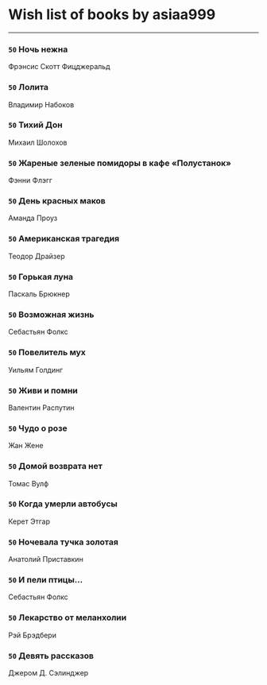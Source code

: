 # Wish list of books by asiaa999
---

### `50` Ночь нежна
Фрэнсис Скотт Фицджеральд

### `50` Лолита
Владимир Набоков

### `50` Тихий Дон
Михаил Шолохов

### `50` Жареные зеленые помидоры в кафе «Полустанок»
Фэнни Флэгг

### `50` День красных маков
Аманда Проуз

### `50` Американская трагедия
Теодор Драйзер

### `50` Горькая луна
Паскаль Брюкнер

### `50` Возможная жизнь
Себастьян Фолкс

### `50` Повелитель мух
Уильям Голдинг

### `50` Живи и помни
Валентин  Распутин

### `50` Чудо о розе
Жан Жене

### `50` Домой возврата нет
Томас Вулф

### `50` Когда умерли автобусы
Керет Этгар

### `50` Ночевала тучка золотая
Анатолий Приставкин

### `50` И пели птицы...
Себастьян Фолкс

### `50` Лекарство от меланхолии
Рэй Брэдбери

### `50` Девять рассказов
Джером Д. Сэлинджер

